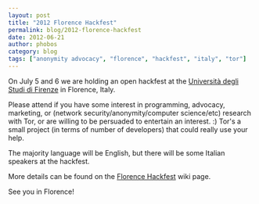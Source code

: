 ```yaml
---
layout: post
title: "2012 Florence Hackfest"
permalink: blog/2012-florence-hackfest
date: 2012-06-21
author: phobos
category: blog
tags: ["anonymity advocacy", "florence", "hackfest", "italy", "tor"]
---
```


On July 5 and 6 we are holding an open hackfest at the [Università degli Studi di Firenze](http://www.unifi.it/) in Florence, Italy.

Please attend if you have some interest in programming, advocacy, marketing, or (network security/anonymity/computer science/etc) research with Tor, or are willing to be persuaded to entertain an interest. :) Tor's a small project (in terms of number of developers) that could really use your help.

The majority language will be English, but there will be some Italian speakers at the hackfest.

More details can be found on the [Florence Hackfest](https://trac.torproject.org/projects/tor/wiki/org/meetings/2012FlorenceHackfest) wiki page.

See you in Florence!

